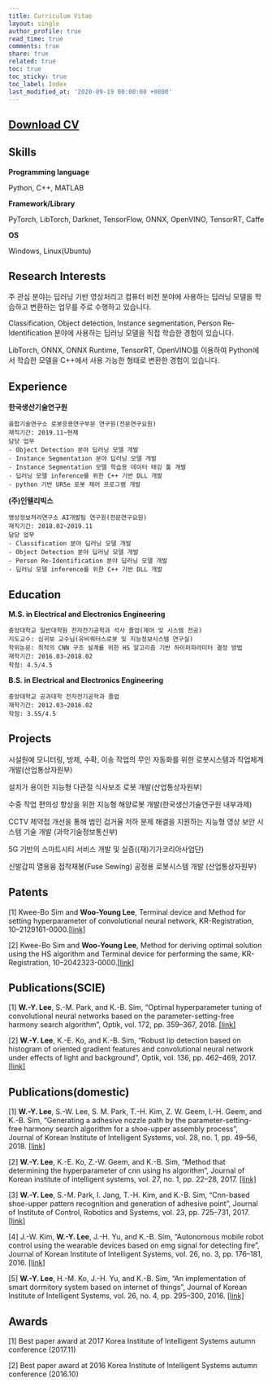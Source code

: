 ```yaml
---
title: Curriculum Vitae
layout: single
author_profile: true
read_time: true
comments: true
share: true
related: true
toc: true
toc_sticky: true
toc_label: Index
last_modified_at: '2020-09-19 00:00:00 +0800'
---
```


## [Download CV](https://WYLee-dev.github.io/assets\documents/WYLee_Curriculum_Vitae.pdf)

## Skills
**Programming language**

Python, C++, MATLAB

**Framework/Library**

PyTorch, LibTorch, Darknet, TensorFlow, ONNX, OpenVINO, TensorRT, Caffe

**OS**

Windows, Linux(Ubuntu)

## Research Interests
주 관심 분야는 딥러닝 기반 영상처리고 컴퓨터 비전 분야에 사용하는 딥러닝 모델을 학습하고 변환하는 업무를 주로 수행하고 있습니다.

Classification, Object detection, Instance segmentation, Person Re-Identification 분야에 사용하는 딥러닝 모델을 직접 학습한 경험이 있습니다.

LibTorch, ONNX, ONNX Runtime, TensorRT, OpenVINO를 이용하여 Python에서 학습한 모델을 C++에서 사용 가능한 형태로 변환한 경험이 있습니다.

## Experience
**한국생산기술연구원**
```
융합기술연구소 로봇응용연구부문 연구원(전문연구요원)
재직기간: 2019.11~현재
담당 업무
- Object Detection 분야 딥러닝 모델 개발
- Instance Segmentation 분야 딥러닝 모델 개발
- Instance Segmentation 모델 학습용 데이터 태깅 툴 개발
- 딥러닝 모델 inference를 위한 C++ 기반 DLL 개발
- python 기반 UR5e 로봇 제어 프로그램 개발
```
**(주)인텔리빅스**
```
영상정보처리연구소 AI개발팀 연구원(전문연구요원)
재직기간: 2018.02~2019.11
담당 업무
- Classification 분야 딥러닝 모델 개발
- Object Detection 분야 딥러닝 모델 개발
- Person Re-Identification 분야 딥러닝 모델 개발
- 딥러닝 모델 inference를 위한 C++ 기반 DLL 개발
```

## Education
**M.S. in Electrical and Electronics Engineering**
```
중앙대학교 일반대학원 전자전기공학과 석사 졸업(제어 및 시스템 전공)
지도교수: 심귀보 교수님(유비쿼터스로봇 및 지능정보시스템 연구실)
학위논문: 최적의 CNN 구조 설계를 위한 HS 알고리즘 기반 하이퍼파라미터 결정 방법
재학기간: 2016.03~2018.02
학점: 4.5/4.5
```
**B.S. in Electrical and Electronics Engineering**
```
중앙대학교 공과대학 전자전기공학과 졸업
재학기간: 2012.03~2016.02
학점: 3.55/4.5
```

## Projects
시설원예 모니터링, 방제, 수확, 이송 작업의 무인 자동화를 위한 로봇시스템과 작업체계 개발(산업통상자원부)

설치가 용이한 지능형 다관절 식사보조 로봇 개발(산업통상자원부)

수중 작업 편의성 향상을 위한 지능형 해양로봇 개발(한국생산기술연구원 내부과제)

CCTV 제약점 개선을 통해 범인 검거율 저하 문제 해결을 지원하는 지능형 영상 보안 시스템 기술 개발 (과학기술정보통신부)

5G 기반의 스마트시티 서비스 개발 및 실증((재)기가코리아사업단)

신발갑피 열용융 접착재봉(Fuse Sewing) 공정용 로봇시스템 개발 (산업통상자원부)

## Patents
[1] Kwee-Bo Sim and **Woo-Young Lee**, Terminal device and Method for setting hyperparameter of convolutional neural network, KR-Registration, 10–2129161-0000.[[link]](https://doi.org/10.8080/1020170183585)

[2] Kwee-Bo Sim and **Woo-Young Lee**, Method for deriving optimal solution using the HS algorithm and Terminal device for performing the same, KR-Registration, 10–2042323-0000.[[link]](https://doi.org/10.8080/1020170183583)

## Publications(SCIE)
[1] **W.-Y. Lee**, S.-M. Park, and K.-B. Sim, “Optimal hyperparameter tuning of convolutional neural networks based on the parameter-setting-free harmony search algorithm”, Optik, vol. 172, pp. 359–367, 2018. [[link]](https://doi.org/10.1016/j.ijleo.2018.07.044)

[2] **W.-Y. Lee**, K.-E. Ko, and K.-B. Sim, “Robust lip detection based on histogram of oriented gradient features and convolutional neural network under effects of light and background”, Optik, vol. 136, pp. 462–469, 2017. [[link]](https://doi.org/10.1016/j.ijleo.2017.02.017)

## Publications(domestic)
[1] **W.-Y. Lee**, S.-W. Lee, S. M. Park, T.-H. Kim, Z. W. Geem, I.-H. Geem, and K.-B. Sim, “Generating a adhesive nozzle path by the parameter-setting-free harmony search algorithm for a shoe-upper assembly process”, Journal of Korean Institute of Intelligent Systems, vol. 28, no. 1, pp. 49–56, 2018. [[link]](http://doi.org/10.5391/JKIIS.2018.28.1.49)

[2] **W.-Y. Lee**, K.-E. Ko, Z.-W. Geem, and K.-B. Sim, “Method that determining the hyperparameter of cnn using hs algorithm”, Journal of Korean institute of intelligent systems, vol. 27, no. 1, pp. 22–28, 2017. [[link]](https://doi.org/10.5391/JKIIS.2017.27.1.022)

[3] **W.-Y. Lee**, S.-M. Park, I. Jang, T.-H. Kim, and K.-B. Sim, “Cnn-based shoe-upper pattern recognition and generation of adhesive point”, Journal of Institute of Control, Robotics and Systems, vol. 23, pp. 725–731, 2017. [[link]](https://doi.org/10.5302/J.ICROS.2017.17.0109)

[4] J.-W. Kim, **W.-Y. Lee**, J.-H. Yu, and K.-B. Sim, “Autonomous mobile robot control using the wearable devices based on emg signal for detecting fire”, Journal of Korean Institute of Intelligent Systems, vol. 26, no. 3, pp. 176–181, 2016. [[link]](https://doi.org/10.5391/JKIIS.2016.26.3.176)

[5] **W.-Y. Lee**, H.-M. Ko, J.-H. Yu, and K.-B. Sim, “An implementation of smart dormitory system based on internet of things”, Journal of Korean Institute of Intelligent Systems, vol. 26, no. 4, pp. 295–300, 2016. [[link]](https://doi.org/10.5391/JKIIS.2016.26.4.295)

## Awards
[1] Best paper award at 2017 Korea Institute of Intelligent Systems autumn conference	(2017.11)

[2] Best paper award at 2016 Korea Institute of Intelligent Systems autumn conference	(2016.10)
